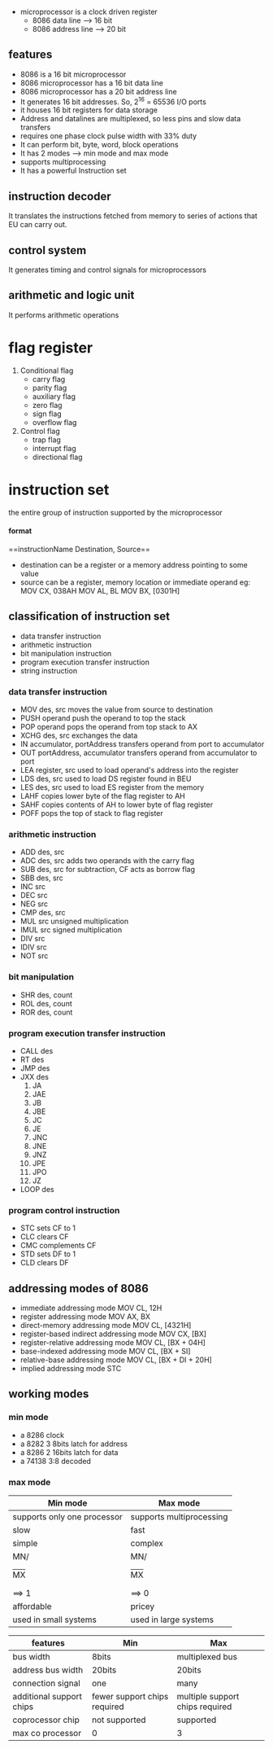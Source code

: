 - microprocessor is a clock driven register
	- 8086 data line --> 16 bit
	- 8086 address line --> 20 bit

## features
- 8086 is a 16 bit microprocessor 
- 8086 microprocessor has a 16 bit data line
- 8086 microprocessor has a 20 bit address line
- It generates 16 bit addresses. So, 2<sup>16</sup> = 65536 I/O ports
- it houses 16 bit registers for data storage
- Address and datalines are multiplexed, so less pins and slow data transfers
- requires one phase clock pulse width with 33% duty
- It can perform bit, byte, word, block operations
- It has 2 modes --> min mode and max mode
- supports multiprocessing
- It has a powerful Instruction set

## instruction decoder
It translates the instructions fetched from memory to series of actions that EU can carry out.
## control system
It generates timing and control signals for microprocessors
## arithmetic and logic unit
It performs arithmetic operations

# flag register
1) Conditional flag
	- carry flag
	- parity flag
	- auxiliary flag
	- zero flag
	- sign flag
	- overflow flag
2) Control flag
	- trap flag
	- interrupt flag
	- directional flag

# instruction set
the entire group of instruction supported by the microprocessor
#### format
==instructionName Destination, Source==
- destination can be a register or a memory address pointing to some value
- source can be a register, memory location or immediate operand
	eg: 
			MOV CX, 038AH
			MOV AL, BL
			MOV BX, [0301H]

## classification of instruction set
- data transfer instruction
- arithmetic instruction
- bit manipulation instruction
- program execution transfer instruction
- string instruction
### data transfer instruction
- MOV des, src
	moves the value from source to destination
- PUSH operand
	 push the operand to top the stack
- POP operand
	pops the operand from top stack to AX
- XCHG des, src
	exchanges the data
- IN accumulator, portAddress
	transfers operand from port to accumulator
- OUT portAddress, accumulator
	transfers operand from accumulator to port
- LEA register, src
	used to load operand's address into the register
- LDS des, src
	used to load DS register found in BEU
- LES des, src
	used to load ES register from the memory
- LAHF 
	copies lower byte of the flag register to AH
- SAHF
	copies contents of AH to lower byte of flag register 
- POFF 
	pops the top of stack to flag register

### arithmetic instruction
- ADD des, src
- ADC des, src
	 adds two operands with the carry flag
- SUB des, src
	for subtraction, CF acts as borrow flag
- SBB des, src
- INC src
- DEC src
- NEG src
- CMP des, src
- MUL src
	unsigned multiplication
- IMUL src 
	signed multiplication
- DIV src
- IDIV src
- NOT src

### bit manipulation
- SHR des, count
- ROL des, count
- ROR des, count

### program execution transfer instruction
- CALL des
- RT des
- JMP des
- JXX des
	1) JA 
	2) JAE
	3) JB
	4) JBE
	5) JC
	6) JE
	7) JNC
	8) JNE
	9) JNZ
	10) JPE
	11) JPO
	12) JZ
- LOOP des
### program control instruction
- STC 
	sets CF to 1
- CLC
	clears CF
- CMC
	complements CF
- STD
	sets DF to 1
- CLD
	clears DF

## addressing modes of 8086
- immediate addressing mode
	MOV CL, 12H
- register addressing mode
	MOV AX, BX
- direct-memory addressing mode
	MOV CL, [4321H]
- register-based indirect addressing mode
	MOV CX, [BX]
- register-relative addressing mode
	MOV CL, [BX + 04H]
- base-indexed addressing mode
	MOV CL, [BX + SI]
- relative-base addressing mode
	MOV CL, [BX + DI + 20H]
- implied addressing mode
	STC 

## working modes
### min mode
- a 8286 clock
- a 8282 3 8bits latch for address
- a 8286 2 16bits latch for data 
- a 74138 3:8 decoded
### max mode

| Min mode | Max mode |
| ---- | ---- |
| supports only one processor | supports multiprocessing |
| slow | fast |
| simple | complex |
| MN/<p style="text-decoration:overline">MX</p>==> 1 | MN/<p style="text-decoration:overline">MX</p>==> 0 |
| affordable | pricey |
| used in small systems | used in large systems |

| features | Min | Max |
| ---- | ---- | ---- |
| bus width | 8bits | multiplexed bus |
| address bus width | 20bits | 20bits |
| connection signal | one | many |
| additional support chips | fewer support chips required | multiple support chips required |
| coprocessor chip | not supported | supported |
| max co processor  | 0  | 3 |
